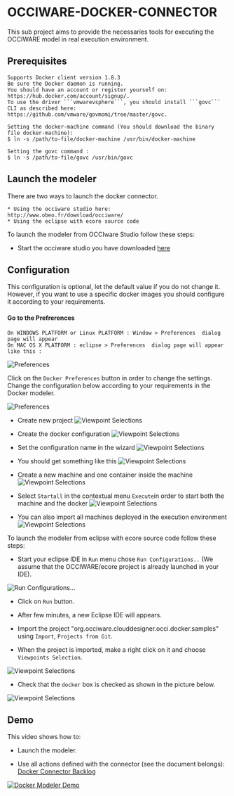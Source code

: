 OCCIWARE-DOCKER-CONNECTOR
=========================
This sub project aims to provide the necessaries tools for executing the OCCIWARE model in real execution environment.

Prerequisites
-------------
	Supports Docker client version 1.8.3
	Be sure the Docker daemon is running.
	You should have an account or register yourself on: https://hub.docker.com/account/signup/.
	To use the driver ```vmwarevsphere```, you should install ```govc``` CLI as described here: https://github.com/vmware/govmomi/tree/master/govc.
	
	Setting the docker-machine command (You should download the binary file docker-machine):
	$ ln -s /path/to-file/docker-machine /usr/bin/docker-machine

	Setting the govc command :
	$ ln -s /path/to-file/govc /usr/bin/govc
	

Launch the modeler
----------------
There are two ways to launch the docker connector.

	* Using the occiware studio here: http://www.obeo.fr/download/occiware/
	* Using the eclipse with ecore source code


To launch the modeler from OCCIware Studio follow these steps:

* Start the occiware studio you have downloaded [here](http://www.obeo.fr/download/occiware/)

Configuration
-------------
This configuration is optional, let the default value if you do not change it. However, if you want to use a specific docker images you should configure it according to your requirements.

#### Go to the Prefrerences
	On WINDOWS PLATFORM or Linux PLATFORM : Window > Preferences  dialog page will appear
	On MAC OS X PLATFORM : eclipse > Preferences  dialog page will appear like this :

![Preferences](https://raw.githubusercontent.com/occiware/dev-tools/master/eclipse/images/preferences.png "Docker preferences")

Click on the `Docker Preferences` button in order to change the settings. Change the configuration below according to your requirements in the Docker modeler.

![Preferences](https://raw.githubusercontent.com/occiware/dev-tools/master/eclipse/images/docker_preferences.png "Docker preferences")
		

* Create new project 
![Viewpoint Selections](https://raw.githubusercontent.com/occiware/dev-tools/master/eclipse/images/new_projet.png "New project")



* Create the docker configuration 
![Viewpoint Selections](https://raw.githubusercontent.com/occiware/dev-tools/master/eclipse/images/set_config.png "Create the configuration")



* Set the configuration name in the wizard
![Viewpoint Selections](https://raw.githubusercontent.com/occiware/dev-tools/master/eclipse/images/set_configuration_name.png "Select the appropriate configuration")



* You should get something like this
![Viewpoint Selections](https://raw.githubusercontent.com/occiware/dev-tools/master/eclipse/images/rendering_docker_modeler.png "Select the docker reference extension")


* Create a new machine and one container inside the machine
![Viewpoint Selections](https://raw.githubusercontent.com/occiware/dev-tools/master/eclipse/images/ex_design.png "create a new machine")


* Select `Startall` in the contextual menu `Execute`in order to start both the machine and the docker
![Viewpoint Selections](https://raw.githubusercontent.com/occiware/dev-tools/master/eclipse/images/ex_design_on.png "create a new machine")


* You can also import all machines deployed in the execution environment
![Viewpoint Selections](https://raw.githubusercontent.com/occiware/dev-tools/master/eclipse/images/after_import.png "create a new machine")

To launch the modeler from eclipse with ecore source code follow these steps:

* Start your eclipse IDE in `Run` menu chose `Run Configurations..` (We assume that the OCCIWARE/ecore project is already launched in your IDE).

![Run Configurations...](https://raw.githubusercontent.com/occiware/dev-tools/master/eclipse/images/run.png "Run Configurations...")

* Click on `Run` button.

* After few minutes, a new Eclipse IDE will appears.

* Import the project "org.occiware.clouddesigner.occi.docker.samples" using `Import`, `Projects from Git`.

* When the project is imported, make a right click on it and choose  `Viewpoints Selection`.

![Viewpoint Selections](https://raw.githubusercontent.com/occiware/dev-tools/master/eclipse/images/vs.png "Viewpoint Selections")

* Check that the `docker` box is checked as shown in the picture below.

![Viewpoint Selections](https://raw.githubusercontent.com/occiware/dev-tools/master/eclipse/images/view.png "Viewpoint Selections")

Demo
----
This video shows how to:

  * Launch the modeler.
  
  * Use all actions defined with the connector (see the document belongs): [Docker Connector Backlog](https://docs.google.com/document/d/1X1DtfjoB8PehV69BcCt8jGXZN40UNc97wSc3lbg-Lr0/edit)
  
  [![Docker Modeler Demo](https://raw.githubusercontent.com/occiware/dev-tools/master/eclipse/images/docker-demo-youtube.png)](https://www.youtube.com/watch?v=2SZXi71L0qQ)
  